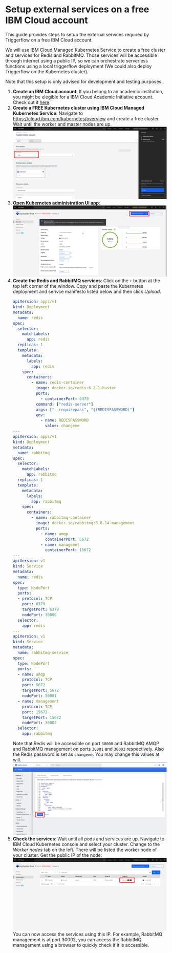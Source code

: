 # Setup external services on a free IBM Cloud account

This guide provides steps to setup the external services required by Triggerflow on a free IBM Cloud account.

We will use IBM Cloud Managed Kubernetes Service to create a free cluster and services for Redis and RabbitMQ. Those services will be accessible through internet using a public IP, so we can orchestrate serverless functions using a local triggerflow deployment (We could also deploy Triggerflow on the Kubernetes cluster).

Note that this setup is only advised for development and testing purposes.

1. **Create an IBM Cloud account**: If you belong to an academic institution, you might be elegible for a IBM Cloud Academic Initiative account. Check out it [here](https://www.ibm.com/academic/home).
2. **Create a FREE Kubernetes cluster using IBM Cloud Managed Kubernetes Service**: Navigate to https://cloud.ibm.com/kubernetes/overview and create a free cluster. Wait until the worker and master nodes are up.
    ![k8s_1](img/k8s_1.png)
3. **Open Kubernetes administration UI app**:
    ![k8s_1](img/k8s_2.png)
4. **Create the Redis and RabbitMQ services**: Click on the `+` button at the top left corner of the window. Copy and paste the Kubernetes deployment and serivce manifesto listed below and then click *Upload*.
    ```yaml
    apiVersion: apps/v1
    kind: Deployment
    metadata:
      name: redis
    spec:
      selector:
        matchLabels:
          app: redis
      replicas: 1
      template:
        metadata:
          labels:
            app: redis
        spec:
          containers:
            - name: redis-container
              image: docker.io/redis:6.2.1-buster
              ports:
                - containerPort: 6379
              command: ["redis-server"]
              args: ["--requirepass", "$(REDISPASSWORD)"]
              env:
                - name: REDISPASSWORD
                  value: changeme
    ---
    apiVersion: apps/v1
    kind: Deployment
    metadata:
      name: rabbitmq
    spec:
      selector:
        matchLabels:
          app: rabbitmq
      replicas: 1
      template:
        metadata:
          labels:
            app: rabbitmq
        spec:
          containers:
            - name: rabbitmq-container
              image: docker.io/rabbitmq:3.8.14-management
              ports:
                - name: amqp
                  containerPort: 5672
                - name: managemet
                  containerPort: 15672
    ---
    apiVersion: v1
    kind: Service
    metadata:
      name: redis
    spec:
      type: NodePort
      ports:
      - protocol: TCP
        port: 6379
        targetPort: 6379
        nodePort: 30000
      selector:
        app: redis
    ---
    apiVersion: v1
    kind: Service
    metadata:
      name: rabbitmq-service
    spec:
      type: NodePort
      ports:
      - name: amqp
        protocol: TCP
        port: 5672
        targetPort: 5672
        nodePort: 30001
      - name: management
        protocol: TCP
        port: 15672
        targetPort: 15672
        nodePort: 30002
      selector:
        app: rabbitmq
    ```
    Note that Redis will be accessible on port `30000` and RabbitMQ AMQP and RabbitMQ management on ports `30001` and `30002` respectively. Also the Redis password is set as `changeme`. You may change this values at will.
    ![k8s_1](img/k8s_4.png)
5. **Check the services**: Wait until all pods and services are up. Navigate to IBM Cloud Kubernetes console and select your cluster. Change to the *Worker nodes* tab on the left. There will be listed the worker node of your cluster. Get the public IP of the node:
    ![k8s_1](img/k8s_5.png)
    You can now access the services using this IP. For example, RabbitMQ management is at port 30002, you can access the RabbitMQ management using a browser to quickly check if it is accessible. 


